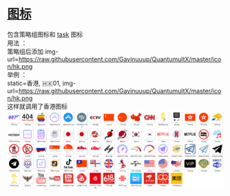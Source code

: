 # [图标](/icon)
包含策略组图标和 [task](/cron) 图标  
用法 ：  
策略组后添加 img-url=https://raw.githubusercontent.com/Gavinuuup/QuantumultX/master/icon/hk.png  
举例 ：  
static=香港, 🇭🇰01, img-url=https://raw.githubusercontent.com/Gavinuuup/QuantumultX/master/icon/hk.png  
这样就调用了香港图标
![Alt text](https://github.com/Gavinuuup/QuantumultX/blob/master/icon/show/show.png)
